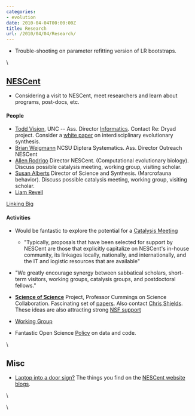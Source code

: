 ```yaml
---
categories:
- evolution
date: 2010-04-04T00:00:00Z
title: Research
url: /2010/04/04/Research/
---
```


-   Trouble-shooting on parameter refitting version of LR bootstraps.

\

[NESCent](http://www.nescent.org/index.php "http://www.nescent.org/index.php")
------------------------------------------------------------------------------

-   Considering a visit to NESCent, meet researchers and learn about
    programs, post-docs, etc.

#### People

-   [Todd
    Vision](http://visionlab.bio.unc.edu/index.ptml "http://visionlab.bio.unc.edu/index.ptml"),
    UNC -- Ass. Director
    [Informatics](http://www.nescent.org/informatics/ "http://www.nescent.org/informatics/").
    Contact Re: Dryad project. Consider a [white
    paper](http://www.nescent.org/informatics/whitepapers.php "http://www.nescent.org/informatics/whitepapers.php")
    on interdisciplinary evolutionary synthesis.
-   [Brian
    Weigmann](http://www4.ncsu.edu/unity/users/b/bwiegman/public_html/labweb/index.html "http://www4.ncsu.edu/unity/users/b/bwiegman/public_html/labweb/index.html")
    NCSU Diptera Systematics. Ass. Director Outreach NESCent
-   [Allen
    Rodrigo](http://fds.duke.edu/db/aas/Biology/faculty/rodrigo "http://fds.duke.edu/db/aas/Biology/faculty/rodrigo")
    Director NESCent. (Computational evolutionary biology). Discuss
    possible catalysis meeting, working group, visiting scholar.
-   [Susan
    Alberts](http://fds.duke.edu/db/aas/Biology/alberts "http://fds.duke.edu/db/aas/Biology/alberts")
    Director of Science and Synthesis. (Marcrofauna behavior). Discuss
    possible catalysis meeting, working group, visiting scholar.
-   [Liam
    Revell](http://anolis.oeb.harvard.edu/~liam/ "http://anolis.oeb.harvard.edu/~liam/")

[Linking
Big](http://hdl.handle.net/10.1111/j.1558-5646.2009.00892.x "doi:10.1111/j.1558-5646.2009.00892.x")

#### Activities

-   Would be fantastic to explore the potential for a [Catalysis
    Meeting](http://www.nescent.org/science/meetings.php "http://www.nescent.org/science/meetings.php")
    -   "Typically, proposals that have been selected for support by
        NESCent are those that explicitly capitalize on NESCent's
        in-house community, its linkages locally, nationally, and
        internationally, and the IT and logistic resources that are
        available"

-   "We greatly encourage synergy between sabbatical scholars,
    short-term visitors, working groups, catalysis groups, and
    postdoctoral fellows."

-   **[Science of
    Science](http://www.nescent.org/science/sos.php "http://www.nescent.org/science/sos.php")**
    Project, Professor Cummings on Science Collaboration. Fascinating
    set of
    [papers](http://netvis.fuqua.duke.edu/papers/ "http://netvis.fuqua.duke.edu/papers/").
    Also contact [Chris
    Shields](http://www.nescent.org/science/chris_shields.php "http://www.nescent.org/science/chris_shields.php").
    These ideas are also attracting strong [NSF
    support](http://www.nsf.gov/funding/pgm_summ.jsp?pims_id=501084 "http://www.nsf.gov/funding/pgm_summ.jsp?pims_id=501084")

-   [Working
    Group](http://www.nescent.org/science/workinggroup.php "http://www.nescent.org/science/workinggroup.php")

-   Fantastic Open Science
    [Policy](http://www.nescent.org/informatics/data_software_policy.php "http://www.nescent.org/informatics/data_software_policy.php")
    on data and code.

\

Misc
----

-   [Laptop into a door
    sign?](http://www.hackademe.com/2010/03/turn-an-old-laptop-into-a-multi-purpose-office-door-sign/ "http://www.hackademe.com/2010/03/turn-an-old-laptop-into-a-multi-purpose-office-door-sign/")
    The things you find on the [NESCent website
    blogs](http://kaboodle.nescent.org/?q=taxonomy/term/4&page=1 "http://kaboodle.nescent.org/?q=taxonomy/term/4&page=1").

\

\

